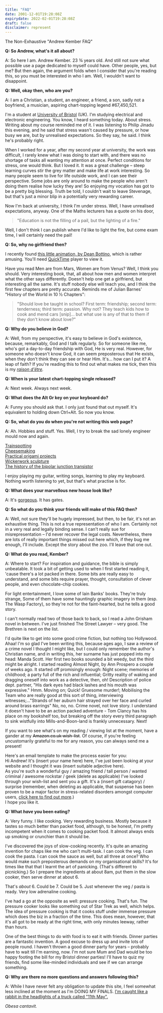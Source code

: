 ```yaml
---
title: "FAQ"
date: 2001-12-01T19:28:08Z
expirydate: 2022-02-01T19:28:08Z
draft: false
disclaimer: represent
---
```


The Non-Exhaustive "Andrew Kember FAQ"

**Q: So Andrew, what's it all about?**

A: So here I am. Andrew Kember. 23 ¾ years old. And still not sure what possible use a page dedicated to myself could have. Other people, yes, but me? But then again, the argument folds when I consider that you're reading this, so you must be interested in who I am. Well, I wouldn't want to disappoint.
<!--more-->
**Q: Well, okay then, who are you?**

A: I am a Christian, a student, an engineer, a friend, a son, sadly not a boyfriend, a musician, aspiring chart-topping legend #67,450,521.

I'm a student at [University of Bristol](https://web.archive.org/web/20050324085016/http://www.bristol.ac.uk/) (UK). I'm studying electrical and electronic engineering. You know, I heard something today. About stress. Writing about my course reminded me of it. I was listening to Philip Jinadu this evening, and he said that stress wasn't caused by pressure, or how busy we are, but by unrealised expectations. So they say, he said. I think he's probably right.

When I worked for a year, after my second year at university, the work was difficult, I rarely knew what I was doing to start with, and there was no shortage of tasks all wanting my attention at once. Perfect conditions for stress, one would think. But I loved it. It was a great challenge – steep learning curves stir the grey matter and make life at work interesting. So many people seem to live for life outside work, and I can see their perspective. Some jobs are only around to make the people who aren't doing them realise how lucky they are! So enjoying my vocation has got to be a pretty big blessing. Truth be told, I couldn't wait to leave Stevenage, but that's just a minor blip in a potentially very rewarding career.

Now I'm back at university, I think I'm under stress. Well, I have unrealised expectations, anyway. One of the Maths lecturers has a quote on his door,

> "Education is not the filling of a pail, but the lighting of a fire."

Well, I don't think I can publish where I'd like to light the fire, but come exam time, I will certainly need the pail!

**Q: So, why no girlfriend then?**

I recently found [this little animation, by Dean Bottino](graphics/faq/crashburn.qt), which is rather amusing. You'll need [QuickTime](https://web.archive.org/web/20050324085016/http://www.apple.com/quicktime/) player to view it.

Have you read Men are from Mars, Women are from Venus? Well, I think you should. Very interesting book, that, all about how men and women interpret what the other says differently. Doesn't help one get a girlfriend, but interesting all the same. It's stuff nobody else will teach you, and I think the first few chapters are pretty accurate. Reminds me of Julian Barnes' "History of the World in 10 ½ Chapters":

>"Should love be taught in school? First term: friendship; second term: tenderness; third term: passion. Why not? They teach kids how to cook and mend cars [snip]... but what use is any of that to them if they don't know about love?"

**Q: Why do you believe in God?**

A: Well, from my perspective, it's easy to believe in God's existence, because, remarkably, God and I talk regularly. So for someone like me, who's got a day-to-day friendship with God, He is very real. However, for someone who doesn't know God, it can seem preposterous that He exists, when they don't think they can see or hear Him. It's... how can I put it? A leap of faith? If you're reading this to find out what makes me tick, then this is my *[raison d'être](saviour.html).*

**Q: When is your latest chart-topping single released?**

A: Next week. Always next week.

**Q: What does the Alt Gr key on your keyboard do?**

A: Funny you should ask that. I only just found that out myself. It's equivalent to holding down Ctrl+Alt. So now you know.

**Q: So, what do you do when you're not writing this web page?**

A: Ah. Hobbies and stuff. Yes. Well, I try to break the sad lonely engineer mould now and again.

[Trainspotting](https://web.archive.org/web/20050324085016/http://www.imdb.com/)  
[Cheesemaking](https://web.archive.org/web/20050324085016/http://www.cheddarcaves.co.uk/)  
[Practical origami projects](https://web.archive.org/web/20050324085016/http://www.cs.ruu.nl/~hansb/d.origami/traditional/hat.html)  
[Wickerwork sculpture](https://web.archive.org/web/20050324085016/http://www.amydurocher.com/trees.shtml)  
[The history of the bipolar junction transistor](https://web.archive.org/web/20050324085016/http://www.cs.caltech.edu/~adam/HUMOR/)

I enjoy playing my guitar, writing songs, learning to play my keyboard. Nothing worth listening to yet, but that's what practise is for.

**Q: What does your marvellous new house look like?**

A: It's [gorgeous](graphics/faq/house.jpg). It has gates.

**Q: So what do you think your friends will make of this FAQ then?**

A: Well, not sure they'll be hugely impressed, but then, to be fair, it's not an exhaustive thing. This is not a true representation of who I am. Certainly not in a very real and legally binding sense. I can't really sue for misrepresentation – I'd never recover the legal costs. Nevertheless, there are lots of really important things missed out here which, if they bug me enough, I'll include. Except the story about the zoo. I'll leave that one out.

**Q: What do you read, Kember?**

A: Where to start? For inspiration and guidance, the bible is simply unbeatable. It took a bit of getting used to when I first started reading it, 'cause there's a lot packed in there. Some bits are really easy to understand, and some bits require prayer, thought, consultation of clever people, and even chocolate-chip cookies.

For light entertainment, I love some of Iain Banks' books. They're truly strange, Some of them have some hauntingly graphic imagery in them (esp. The Wasp Factory), so they're not for the faint-hearted, but he tells a good story.

I can't normally read two of those back to back, so I read a John Grisham novel in between. I've just finished The Street Lawyer – very good. The Brethren is next on the list.

I'd quite like to get into some good crime fiction, but nothing too Hollywood. Ahaa! I'm so glad I've been writing this, because ages ago, I saw a review of a crime novel I thought I might like, but I could only remember the author's Christian name, and in writing this, her surname has just popped into my head: Manda Scott. Her first two books sounded a bit weedy, but the third might be alright. I started reading Almost Night, by Ann Prospero a couple of weeks ago. It started off promisingly enough: Night scene; memories of childhood; a party full of the rich and influential; Gritty reality of waking and dragging oneself into work as a detective, then, oh! Description of police dept. partner, "His dark eyes had black lashes and his mouth was expressive." Hmm. Moving on; Quick! Gruesome murder!; Mobilising the Team who are really good at this sort of thing, interviewing witnesses;..."Strands of her auburn hair strayed over her face and curled around brass earrings" No, no, no. Crime novel, not love story. I understand it doesn't have to be an action packed adventure - Tom Clancy has his place on my bookshelf too, but breaking off the story every third paragraph to sink wistfully into Mills-and-Boon-land is frankly unnecessary. Next!

If you want to see what's on my reading / viewing list at the moment, have a gander at my ~~Amazon.co.uk wish-list~~. Of course, if you're feeling uncustomarily grateful to me for any reason, you can always send me a present!

Here's an email template to make the process easier for you:  
Hi Andrew! It's (insert your name here) here, I've just been looking at your website and I thought it was (insert suitable adjective here).  
As you're such a wonderful guy / amazing friend / tall person / wanted criminal / awesome rockstar / geek (delete as applicable) I've looked through your wish-list and sent you a gift. It's a (insert gift catagory) / surprise (remember, when deleting as applicable, that suspense has been proven to be a major factor in stress-related disorders amongst computer users, [click here to find out more](suspense.html).)  
I hope you like it.

**Q: What *have* you been eating?**

A: Very funny. I like cooking. Very rewarding business. Mostly because it tastes so much better than packet food, although, to be honest, I'm pretty incompetent when it comes to cooking packet food. It almost always ends up smoking or crunchier than it should be.

I've discovered the joys of slow-cooking recently. It's quite an amazing invention for chaps like me who can't multi-task. I can cook the veg. I can cook the pasta. I can cook the sauce as well, but all three at once? Who would make such preposterous demands on my organisational skills? It's for times like that that I learnt the art of panicking. (That's different to picnicking.) So I prepare the ingredients at about 8am, put them in the slow cooker, then serve dinner at about 6.

That's *about* 6. Could be 7. Could be 5. Just whenever the veg / pasta is ready. Very low adrenaline cooking.

I've had a go at the opposite as well: pressure cooking. That's fun. The pressure cooker looks like something out of Star Trek as well, which helps. The idea of pressure cooking is that it cooks stuff under immense pressure which does the biz in a fraction of the time. This does mean, however, that it's all got to be ready at the right time, with only minutes leeway, rather than hours.

One of the best things to do with food is to eat it with friends. Dinner parties are a fantastic invention. A good excuse to dress up and invite lots of people round. I haven't thrown a good dinner party for years – probably have to wait till I'm earning, now. I'm not sure Mum and Dad would be too happy footing the bill for my Bristol dinner parties! I'll have to quiz my friends, find some like-minded individuals and see if we can arrange something.

**Q: Why are there no more questions and answers following this?**

A: While I have never felt any obligation to update this site, I feel somewhat less inclined at the moment as I'm DOING MY FINALS. [I'm caught like a rabbit in the headlights of a truck called "11th May".](https://web.archive.org/web/20050324085016/http://www.cs.bris.ac.uk/~mb8526/)

*Obesa cantavit.*

